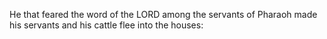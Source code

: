 He that feared the word of the LORD among the servants of Pharaoh made his servants and his cattle flee into the houses:

